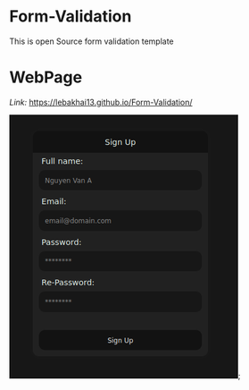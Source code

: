 # Form-Validation

This is open Source form validation template

# WebPage

*Link:* https://lebakhai13.github.io/Form-Validation/

![image](./assets/img/preview.png);